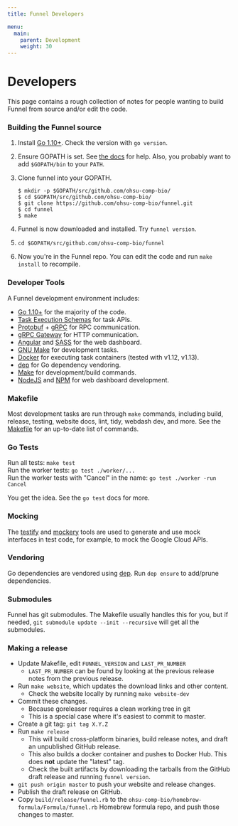 ```yaml
---
title: Funnel Developers

menu:
  main:
    parent: Development
    weight: 30
---
```


# Developers

This page contains a rough collection of notes for people wanting to build Funnel from source and/or edit the code.

### Building the Funnel source

1. Install [Go 1.10+][go]. Check the version with `go version`.
1. Ensure GOPATH is set. See [the docs][gopath] for help. Also, you probably want to add `$GOPATH/bin` to your `PATH`.
1. Clone funnel into your GOPATH. 

	```shell
	$ mkdir -p $GOPATH/src/github.com/ohsu-comp-bio/
	$ cd $GOPATH/src/github.com/ohsu-comp-bio/
	$ git clone https://github.com/ohsu-comp-bio/funnel.git
	$ cd funnel
	$ make
	```
	
1. Funnel is now downloaded and installed. Try `funnel version`.
1. `cd $GOPATH/src/github.com/ohsu-comp-bio/funnel`
1. Now you're in the Funnel repo. You can edit the code and run `make install` to recompile.

### Developer Tools

A Funnel development environment includes:

- [Go 1.10+][go] for the majority of the code.
- [Task Execution Schemas][tes] for task APIs.
- [Protobuf][protobuf] + [gRPC][grpc] for RPC communication.
- [gRPC Gateway][gateway] for HTTP communication.
- [Angular][angular] and [SASS][sass] for the web dashboard.
- [GNU Make][make] for development tasks.
- [Docker][docker] for executing task containers (tested with v1.12, v1.13).
- [dep][dep] for Go dependency vendoring.
- [Make][make] for development/build commands.
- [NodeJS][node] and [NPM][npm] for web dashboard development.

### Makefile

Most development tasks are run through `make` commands, including build, release, testing, website docs, lint, tidy, webdash dev, and more.  See the [Makefile](https://github.com/ohsu-comp-bio/funnel/blob/master/Makefile) for an up-to-date list of commands.

### Go Tests

Run all tests: `make test`   
Run the worker tests: `go test ./worker/...`  
Run the worker tests with "Cancel" in the name: `go test ./worker -run Cancel`  

You get the idea. See the `go test` docs for more.

### Mocking

The [testify][testify] and [mockery][mockery] tools are used to generate and use
mock interfaces in test code, for example, to mock the Google Cloud APIs.

### Vendoring

Go dependencies are vendored using [dep][dep]. Run `dep ensure` to add/prune dependencies.

### Submodules

Funnel has git submodules. The Makefile usually handles this for you, but if needed,
`git submodule update --init --recursive` will get all the submodules.

[go]: https://golang.org
[angular]: https://angularjs.org/
[protobuf]: https://github.com/google/protobuf
[grpc]: http://www.grpc.io/
[sass]: http://sass-lang.com/
[make]: https://www.gnu.org/software/make/
[docker]: https://docker.io
[python]: https://www.python.org/
[dep]: https://golang.github.io/dep/
[node]: https://nodejs.org
[npm]: https://www.npmjs.com/
[gateway]: https://github.com/grpc-ecosystem/grpc-gateway
[tes]: https://github.com/ga4gh/task-execution-schemas
[testify]: https://github.com/stretchr/testify
[mockery]: https://github.com/vektra/mockery
[gopath]: https://golang.org/doc/code.html#GOPATH

### Making a release

- Update Makefile, edit `FUNNEL_VERSION` and `LAST_PR_NUMBER`
  - `LAST_PR_NUMBER` can be found by looking at the previous release notes
    from the previous release.
- Run `make website`, which updates the download links and other content.
  - Check the website locally by running `make website-dev`
- Commit these changes.
  - Because goreleaser requires a clean working tree in git
  - This is a special case where it's easiest to commit to master.
- Create a git tag: `git tag X.Y.Z`
- Run `make release`
  - This will build cross-platform binaries, build release notes,
    and draft an unpublished GitHub release.
  - This also builds a docker container and pushes to Docker Hub.
    This does **not** update the "latest" tag.
  - Check the built artifacts by downloading the tarballs from the GitHub draft release
    and running `funnel version`.
- `git push origin master` to push your website and release changes.
- Publish the draft release on GitHub.
- Copy `build/release/funnel.rb` to the `ohsu-comp-bio/homebrew-formula/Formula/funnel.rb` Homebrew formula repo, and push those changes to master.
